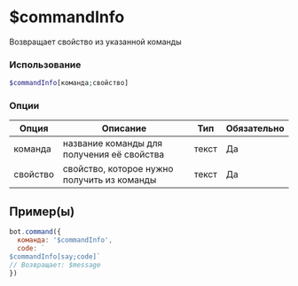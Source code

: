 # $commandInfo
Возвращает свойство из указанной команды
### Использование
```php
$commandInfo[команда;свойство]
```

### Опции

| Опция | Описание | Тип | Обязательно |
|--------|-------------|------|----------|
| команда | название команды для получения её свойства | текст | Да | 
| свойство | свойство, которое нужно получить из команды | текст | Да | 
## Пример(ы)

```javascript
bot.command({
  команда: '$commandInfo',
  code: `
$commandInfo[say;code]`
// Возвращает: $message
})
```

